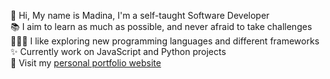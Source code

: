 🌸 Hi, My name is Madina, I'm a self-taught Software Developer <br /> 
📚 I aim to learn as much as possible, and never afraid to take challenges <br />
👩🏻‍💻 I like exploring new programming languages and different frameworks <br />
✨ Currently work on JavaScript and Python projects <br />
💜 Visit my <a target="_blank">[personal portfolio website](https://portfolio-madina.netlify.app/)</a>

<!---
madina0801/madina0801 is a ✨ special ✨ repository because its `README.md` (this file) appears on your GitHub profile.
You can click the Preview link to take a look at your changes.
--->
